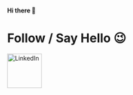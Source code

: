 #### Hi there 👋

# Follow / Say Hello &#128521;
  <a href="https://www.linkedin.com/in/adkali/">
      <img alt="LinkedIn" width="80px" src="https://images.template.net/100241/linkedin-icon-circle-clipart-6jx4l.jpg"/>
  </a>

